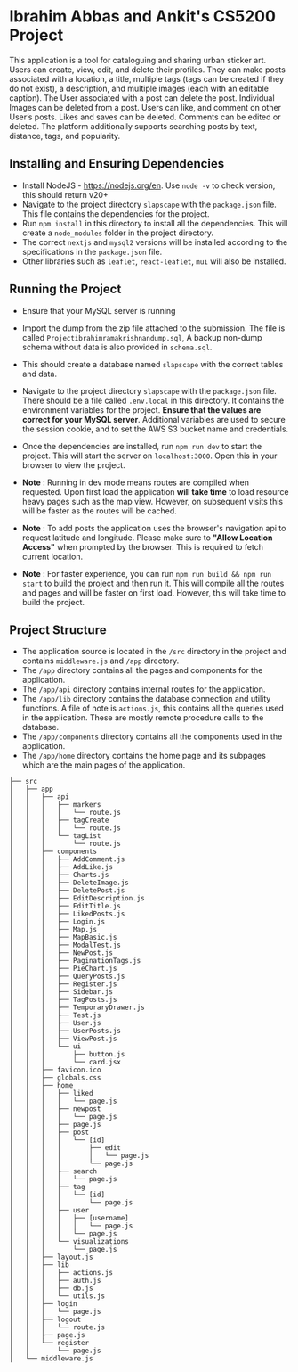# Ibrahim Abbas and Ankit's CS5200 Project

This application is a tool for cataloguing and sharing urban sticker art. Users can create, view, edit, and delete their profiles. They can make posts associated with a location, a title, multiple tags (tags can be created if they do not exist), a description, and multiple images (each with an editable caption). The User associated with a post can delete the post. Individual Images can be deleted from a post. Users can like, and comment on other User’s posts. Likes and saves can be deleted. Comments can be edited or deleted. The platform additionally supports searching posts by text, distance, tags, and popularity. 

## Installing and Ensuring Dependencies

+ Install NodeJS - https://nodejs.org/en. Use `node -v` to check version, this should return v20+
+ Navigate to the project directory `slapscape` with the `package.json` file. This file contains the dependencies for the project.
+ Run `npm install` in this directory to install all the dependencies. This will create a `node_modules` folder in the project directory.
+ The correct `nextjs` and `mysql2` versions will be installed according to the specifications in the `package.json` file.
+ Other libraries such as `leaflet`, `react-leaflet`, `mui` will also be installed.

## Running the Project

+ Ensure that your MySQL server is  running
+ Import the dump from the zip file attached to the submission. The file is called `Projectibrahimramakrishnandump.sql`, A backup non-dump schema without data is also provided in `schema.sql`.
+ This should create a database named `slapscape` with the correct tables and data.
+ Navigate to the project directory `slapscape` with the `package.json` file. There should be a file called `.env.local` in this directory. It contains the environment variables for the project. **Ensure that the values are correct for your MySQL server**. Additional variables are used to secure the session cookie, and to set the AWS S3 bucket name and credentials.

+ Once the dependencies are installed, run `npm run dev` to start the project. This will start the server on `localhost:3000`. Open this in your browser to view the project.

+ **Note** : Running in dev mode means routes are compiled when requested. Upon first load the application **will take time** to load resource heavy pages such as the map view. However, on subsequent visits this will be faster as the routes will be cached.

+ **Note** : To add posts the application uses the browser's navigation api to request latitude and longitude. Please make sure to **"Allow Location Access"** when prompted by the browser. This is required to fetch current location.

+ **Note** : For faster experience, you can run `npm run build && npm run start` to build the project and then run it. This will compile all the routes and pages and will be faster on first load. However, this will take time to build the project.

## Project Structure

+ The application source is located in the `/src` directory in the project and contains `middleware.js` and `/app` directory. 
+ The `/app` directory contains all the pages and components for the application. 
+ The `/app/api` directory contains internal routes for the application. 
+ The `/app/lib` directory contains the database connection and utility functions. A file of note is `actions.js`, this contains all the queries used in the application. These are mostly remote procedure calls to the database.
+ The `/app/components` directory contains all the components used in the application.
+ The `/app/home` directory contains the home page and its subpages which are the main pages of the application.

```
├── src
│   ├── app
│   │   ├── api
│   │   │   ├── markers
│   │   │   │   └── route.js
│   │   │   ├── tagCreate
│   │   │   │   └── route.js
│   │   │   └── tagList
│   │   │       └── route.js
│   │   ├── components
│   │   │   ├── AddComment.js
│   │   │   ├── AddLike.js
│   │   │   ├── Charts.js
│   │   │   ├── DeleteImage.js
│   │   │   ├── DeletePost.js
│   │   │   ├── EditDescription.js
│   │   │   ├── EditTitle.js
│   │   │   ├── LikedPosts.js
│   │   │   ├── Login.js
│   │   │   ├── Map.js
│   │   │   ├── MapBasic.js
│   │   │   ├── ModalTest.js
│   │   │   ├── NewPost.js
│   │   │   ├── PaginationTags.js
│   │   │   ├── PieChart.js
│   │   │   ├── QueryPosts.js
│   │   │   ├── Register.js
│   │   │   ├── Sidebar.js
│   │   │   ├── TagPosts.js
│   │   │   ├── TemporaryDrawer.js
│   │   │   ├── Test.js
│   │   │   ├── User.js
│   │   │   ├── UserPosts.js
│   │   │   ├── ViewPost.js
│   │   │   └── ui
│   │   │       ├── button.js
│   │   │       └── card.jsx
│   │   ├── favicon.ico
│   │   ├── globals.css
│   │   ├── home
│   │   │   ├── liked
│   │   │   │   └── page.js
│   │   │   ├── newpost
│   │   │   │   └── page.js
│   │   │   ├── page.js
│   │   │   ├── post
│   │   │   │   └── [id]
│   │   │   │       ├── edit
│   │   │   │       │   └── page.js
│   │   │   │       └── page.js
│   │   │   ├── search
│   │   │   │   └── page.js
│   │   │   ├── tag
│   │   │   │   └── [id]
│   │   │   │       └── page.js
│   │   │   ├── user
│   │   │   │   ├── [username]
│   │   │   │   │   └── page.js
│   │   │   │   └── page.js
│   │   │   └── visualizations
│   │   │       └── page.js
│   │   ├── layout.js
│   │   ├── lib
│   │   │   ├── actions.js
│   │   │   ├── auth.js
│   │   │   ├── db.js
│   │   │   └── utils.js
│   │   ├── login
│   │   │   └── page.js
│   │   ├── logout
│   │   │   └── route.js
│   │   ├── page.js
│   │   └── register
│   │       └── page.js
│   └── middleware.js
```
